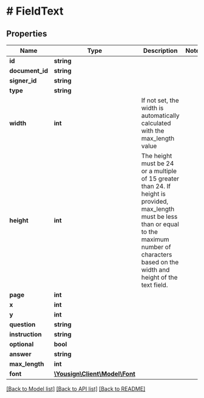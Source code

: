 # # FieldText

## Properties

Name | Type | Description | Notes
------------ | ------------- | ------------- | -------------
**id** | **string** |  |
**document_id** | **string** |  |
**signer_id** | **string** |  |
**type** | **string** |  |
**width** | **int** | If not set, the width is automatically calculated with the max_length value |
**height** | **int** | The height must be 24 or a multiple of 15 greater than 24. If height is provided, max_length must be less than or equal to the maximum number of characters based on the width and height of the text field. |
**page** | **int** |  |
**x** | **int** |  |
**y** | **int** |  |
**question** | **string** |  |
**instruction** | **string** |  |
**optional** | **bool** |  |
**answer** | **string** |  |
**max_length** | **int** |  |
**font** | [**\Yousign\Client\Model\Font**](Font.md) |  |

[[Back to Model list]](../../README.md#models) [[Back to API list]](../../README.md#endpoints) [[Back to README]](../../README.md)
